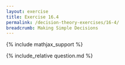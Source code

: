 ```yaml
---
layout: exercise
title: Exercise 16.4
permalink: /decision-theory-exercises/16-4/
breadcrumb: Making Simple Decisions
---
```


{% include mathjax_support %}

<div><i class="arrow-up" data-chapter="decision-theory-exercises" data-exercise="ex_4" data-rating="0"></i></div>
{% include_relative question.md %}
